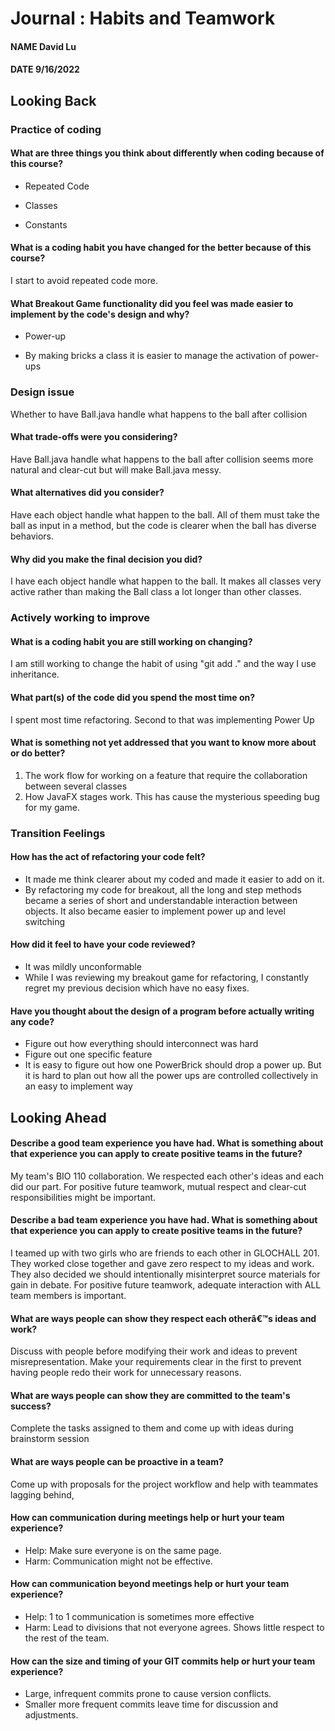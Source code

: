 # Journal : Habits and Teamwork
#### NAME David Lu
#### DATE 9/16/2022


## Looking Back

### Practice of coding

#### What are three things you think about differently when coding because of this course?

* Repeated Code

* Classes

* Constants


#### What is a coding habit you have changed for the better because of this course?
I start to avoid repeated code more.

#### What Breakout Game functionality did you feel was made easier to implement by the code's design and why?

* Power-up

* By making bricks a class it is easier to manage the activation of power-ups




### Design issue
Whether to have Ball.java handle what happens to the ball after collision 
#### What trade-offs were you considering?
Have Ball.java handle what happens to the ball after collision seems more natural
and clear-cut but will make Ball.java messy. 

#### What alternatives did you consider?
Have each object handle what happen to the ball. All of them must take the ball as input in a method, but the code
is clearer when the ball has diverse behaviors.

#### Why did you make the final decision you did?
I have each object handle what happen to the ball. It makes all classes very active rather
than making the Ball class a lot longer than other classes.


### Actively working to improve

#### What is a coding habit you are still working on changing?
I am still working to change the habit of using "git add ." and the way I use
inheritance.

#### What part(s) of the code did you spend the most time on?
I spent most time refactoring. Second to that was implementing Power Up

#### What is something not yet addressed that you want to know more about or do better?
1. The work flow for working on a feature that require the collaboration between several
classes
2. How JavaFX stages work. This has cause the mysterious speeding bug for my game.


### Transition Feelings

#### How has the act of refactoring your code felt?
* It made me think clearer about my coded and made it easier to add on it.
* By refactoring my code for breakout, all the long and step methods became a series
of short and understandable interaction between objects. It also became easier to
implement power up and level switching


#### How did it feel to have your code reviewed?
* It was mildly unconformable
* While I was reviewing my breakout game for refactoring, I constantly regret my
previous decision which have no easy fixes.


#### Have you thought about the design of a program before actually writing any code?

* Figure out how everything should interconnect was hard
* Figure out one specific feature
* It is easy to figure out how one PowerBrick should drop a power up. But it is hard
to plan out how all the power ups are controlled collectively in an easy to implement
way



## Looking Ahead

#### Describe a good team experience you have had. What is something about that experience you can apply to create positive teams in the future?
My team's BIO 110 collaboration. We respected each other's ideas and each did our part.
For positive future teamwork, mutual respect and clear-cut responsibilities might be
important.

#### Describe a bad team experience you have had. What is something about that experience you can apply to create positive teams in the future?
I teamed up with two girls who are friends to each other in GLOCHALL 201. They worked close together and
gave zero respect to my ideas and work. They also decided we should intentionally misinterpret
source materials for gain in debate.
For positive future teamwork, adequate interaction with ALL team members is important. 

#### What are ways people can show they respect each otherâ€™s ideas and work?
Discuss with people before modifying their work and ideas to prevent
misrepresentation.
Make your requirements clear in the first to prevent having people redo their work
for unnecessary reasons.

#### What are ways people can show they are committed to the team's success?
Complete the tasks assigned to them and come up with ideas during brainstorm session

#### What are ways people can be proactive in a team?
Come up with proposals for the project workflow and help with teammates lagging behind,

#### How can communication during meetings help or hurt your team experience?
* Help: Make sure everyone is on the same page.
* Harm: Communication might not be effective.

#### How can communication beyond meetings help or hurt your team experience?
* Help: 1 to 1 communication is sometimes more effective
* Harm: Lead to divisions that not everyone agrees. Shows little respect to the rest
of the team.

#### How can the size and timing of your GIT commits help or hurt your team experience?
* Large, infrequent commits prone to cause version conflicts.
* Smaller more frequent commits leave time for discussion and adjustments.